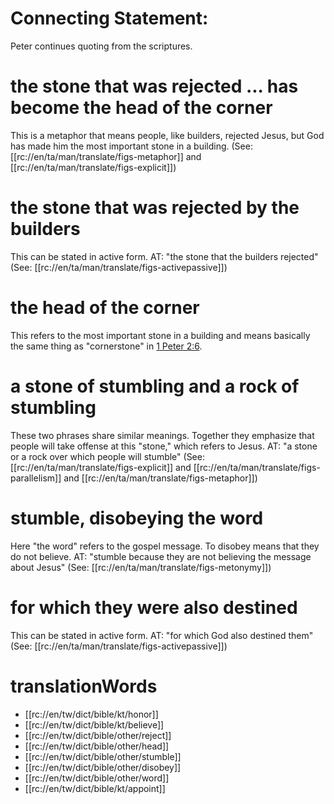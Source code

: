 # Connecting Statement:

Peter continues quoting from the scriptures.

# the stone that was rejected ... has become the head of the corner

This is a metaphor that means people, like builders, rejected Jesus, but God has made him the most important stone in a building. (See: [[rc://en/ta/man/translate/figs-metaphor]] and [[rc://en/ta/man/translate/figs-explicit]])

# the stone that was rejected by the builders

This can be stated in active form. AT: "the stone that the builders rejected" (See: [[rc://en/ta/man/translate/figs-activepassive]])

# the head of the corner

This refers to the most important stone in a building and means basically the same thing as "cornerstone" in [1 Peter 2:6](./06.md).

# a stone of stumbling and a rock of stumbling

These two phrases share similar meanings. Together they emphasize that people will take offense at this "stone," which refers to Jesus. AT: "a stone or a rock over which people will stumble" (See: [[rc://en/ta/man/translate/figs-explicit]] and [[rc://en/ta/man/translate/figs-parallelism]] and [[rc://en/ta/man/translate/figs-metaphor]])

# stumble, disobeying the word

Here "the word" refers to the gospel message. To disobey means that they do not believe. AT: "stumble because they are not believing the message about Jesus" (See: [[rc://en/ta/man/translate/figs-metonymy]])

# for which they were also destined

This can be stated in active form. AT: "for which God also destined them" (See: [[rc://en/ta/man/translate/figs-activepassive]])

# translationWords

* [[rc://en/tw/dict/bible/kt/honor]]
* [[rc://en/tw/dict/bible/kt/believe]]
* [[rc://en/tw/dict/bible/other/reject]]
* [[rc://en/tw/dict/bible/other/head]]
* [[rc://en/tw/dict/bible/other/stumble]]
* [[rc://en/tw/dict/bible/other/disobey]]
* [[rc://en/tw/dict/bible/other/word]]
* [[rc://en/tw/dict/bible/kt/appoint]]
